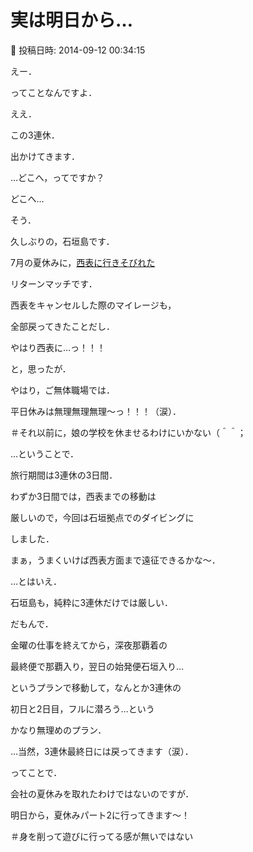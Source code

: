 # 実は明日から…

📅 投稿日時: 2014-09-12 00:34:15

えー．


ってことなんですよ．


ええ．





この3連休．


出かけてきます．





…どこへ，ってですか？


どこへ…





そう．


久しぶりの，石垣島です．


7月の夏休みに，[西表に行きそびれた](e6634c756cf96be04f2ce6dae3b62b2d9.md)


リターンマッチです．





西表をキャンセルした際のマイレージも，


全部戻ってきたことだし．


やはり西表に…っ！！！





と，思ったが．


やはり，ご無体職場では．


平日休みは無理無理無理～っ！！！（涙）．


＃それ以前に，娘の学校を休ませるわけにいかない（＾＾；





…ということで．


旅行期間は3連休の3日間．


わずか3日間では，西表までの移動は


厳しいので，今回は石垣拠点でのダイビングに


しました．


まぁ，うまくいけば西表方面まで遠征できるかな～．





…とはいえ．


石垣島も，純粋に3連休だけでは厳しい．


だもんで．


金曜の仕事を終えてから，深夜那覇着の


最終便で那覇入り，翌日の始発便石垣入り…


というプランで移動して，なんとか3連休の


初日と2日目，フルに潜ろう…という


かなり無理めのプラン．





…当然，3連休最終日には戻ってきます（涙）．





ってことで．


会社の夏休みを取れたわけではないのですが．


明日から，夏休みパート2に行ってきます～！





＃身を削って遊びに行ってる感が無いではない
